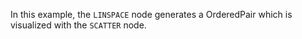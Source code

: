 In this example, the `LINSPACE` node generates a OrderedPair which is visualized with the `SCATTER` node.